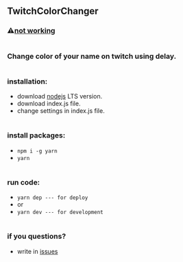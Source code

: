 ## TwitchColorChanger

### ⚠️[not working](https://discuss.dev.twitch.tv/t/deprecation-of-chat-commands-through-irc/40486)

#

### Change color of your name on twitch using delay.

#

### installation:

- download [nodejs](https://nodejs.org/en) LTS version.
- download index.js file.
- change settings in index.js file.

#

### install packages:

- `npm i -g yarn`
- `yarn`

#

### run code:

- `yarn dep --- for deploy`
- or
- `yarn dev --- for development`

#

### if you questions?

- write in [issues](https://github.com/fxhxyz4/TwitchColorChanger/issues)

